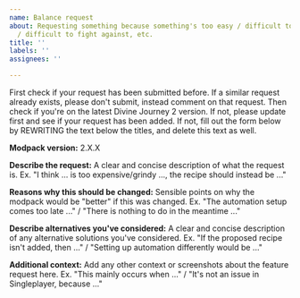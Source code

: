 ```yaml
---
name: Balance request
about: Requesting something because something's too easy / difficult to craft, easy
  / difficult to fight against, etc.
title: ''
labels: ''
assignees: ''

---
```


First check if your request has been submitted before. If a similar request already exists, please don't submit, instead comment on that request. Then check if you're on the latest Divine Journey 2 version. If not, please update first and see if your request has been added. If not, fill out the form below by REWRITING the text below the titles, and delete this text as well.

**Modpack version:**
2.X.X

**Describe the request:**
A clear and concise description of what the request is.
Ex. "I think ... is too expensive/grindy ..., the recipe should instead be ..."

**Reasons why this should be changed:**
Sensible points on why the modpack would be "better" if this was changed.
Ex. "The automation setup comes too late ..." / "There is nothing to do in the meantime ..."

**Describe alternatives you've considered:**
A clear and concise description of any alternative solutions you've considered.
Ex. "If the proposed recipe isn't added, then ..." / "Setting up automation differently would be ..."

**Additional context:**
Add any other context or screenshots about the feature request here.
Ex. "This mainly occurs when ..." / "It's not an issue in Singleplayer, because ..."
